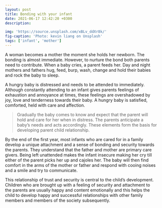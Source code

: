 ```yaml
---
layout: post
title: Bonding with your infant
date: 2021-06-17 12:42:20 +0300
description:

img: 'https://source.unsplash.com/xBLv_ddXr8k/'
fig-caption: 'Photo: kevin liang on Unsplash'
tags: ['infant', 'mother']
---
```


A woman becomes a mother the moment she holds her newborn. The bonding is almost immediate. However, to nurture the bond both parents need to contribute. When a baby cries, a parent feeds her. Day and night mothers and fathers hug, feed, burp, wash, change and hold their babies and rock the baby to sleep.

A hungry baby is distressed and needs to be attended to immediately. Although constantly attending to an infant gives parents feelings of exhaustion and annoyance at times, these feelings are overshadowed by joy, love and tenderness towards their baby. A hungry baby is satisfied, comforted, held with care and affection.

>Gradually the baby comes to know and expect that the parent will hold and care for her when in distress. The parents anticipate a baby’s needs and acts accordingly. These elements form the basis for developing parent child relationship.

By the end of the first year, most infants who are cared for in a family develop a unique attachment and a sense of bonding and security towards the parents. They understand that the father and mother are primary care givers. Being left unattended makes the infant insecure making her cry till either of the parent picks her up and cajoles her. The baby will then find comfort in the arms of the mother or father and respond with cooing noises and a smile and try to communicate.

This relationship of trust and security is central to the child’s development. Children who are brought up with a feeling of security and attachment to the parents are usually happy and content emotionally and this helps the child to develop happy and successful relationships with other family members and members of the society subsequently.
